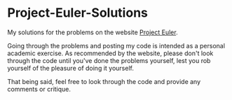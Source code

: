 # Project-Euler-Solutions
My solutions for the problems on the website [Project Euler](https://projecteuler.net/).

Going through the problems and posting my code is intended as a personal academic exercise. As recommended by the website, please don't look through the code until you've done the problems yourself, lest you rob yourself of the pleasure of doing it yourself.

That being said, feel free to look through the code and provide any comments or critique.
